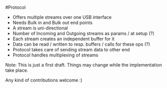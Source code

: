 #Protocol
- Offers multiple streams over one USB interface
- Needs Bulk in and Bulk out end points
- A stream is uni-directional
- Number of Incoming and Outgoing streams as params / at setup (?)
- Each stream creates an independent buffer for it
- Data can be read / written to resp. buffers / calls for these ops (?)
- Protocol takes care of sending stream data to other end
- Protocol handles multiplexing of streams

Note: This is just  a first draft. Things may change while the implementation take place. 


Any kind of contributions welcome :)
